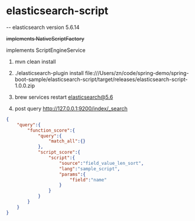 # elasticsearch-script



-- elasticsearch version 5.6.14

~~implements NativeScriptFactory~~

implements ScriptEngineService

1. mvn clean install

2. ./elasticsearch-plugin install file:///Users/zn/code/spring-demo/spring-boot-sample/elasticsearch-script/target/releases/elasticsearch-script-1.0.0.zip

3. brew services restart elasticsearch@5.6

4. post query  http://127.0.0.1:9200/index/_search
```json
{ 
    "query":{
        "function_score":{
            "query":{
                "match_all":{}
            },
            "script_score":{
                "script":{
                    "source":"field_value_len_sort",
                    "lang":"sample_script",
                    "params":{
                        "field":"name"
                    }
                }
            }
        }
    }
}
 
```

